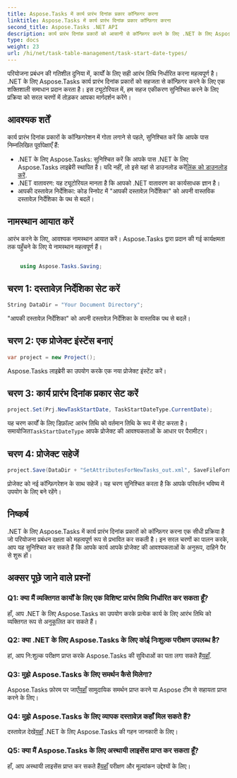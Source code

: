 ```yaml
---
title: Aspose.Tasks में कार्य प्रारंभ दिनांक प्रकार कॉन्फ़िगर करना
linktitle: Aspose.Tasks में कार्य प्रारंभ दिनांक प्रकार कॉन्फ़िगर करना
second_title: Aspose.Tasks .NET API
description: कार्य प्रारंभ दिनांक प्रकारों को आसानी से कॉन्फ़िगर करने के लिए .NET के लिए Aspose.Tasks का अन्वेषण करें। परियोजना प्रबंधन को आसानी से अनुकूलित करें। अभी अपने मुफ़्त ट्रायल को डाउनलोड करें!
type: docs
weight: 23
url: /hi/net/task-table-management/task-start-date-types/
---
```

परियोजना प्रबंधन की गतिशील दुनिया में, कार्यों के लिए सही आरंभ तिथि निर्धारित करना महत्वपूर्ण है। .NET के लिए Aspose.Tasks कार्य प्रारंभ दिनांक प्रकारों को सहजता से कॉन्फ़िगर करने के लिए एक शक्तिशाली समाधान प्रदान करता है। इस ट्यूटोरियल में, हम सहज एकीकरण सुनिश्चित करने के लिए प्रक्रिया को सरल चरणों में तोड़कर आपका मार्गदर्शन करेंगे।
## आवश्यक शर्तें
कार्य प्रारंभ दिनांक प्रकारों के कॉन्फ़िगरेशन में गोता लगाने से पहले, सुनिश्चित करें कि आपके पास निम्नलिखित पूर्वापेक्षाएँ हैं:
- .NET के लिए Aspose.Tasks: सुनिश्चित करें कि आपके पास .NET के लिए Aspose.Tasks लाइब्रेरी स्थापित है। यदि नहीं, तो इसे यहां से डाउनलोड करें[लिंक को डाउनलोड करें](https://releases.aspose.com/tasks/net/).
- .NET वातावरण: यह ट्यूटोरियल मानता है कि आपको .NET वातावरण का कार्यसाधक ज्ञान है।
- आपकी दस्तावेज़ निर्देशिका: कोड स्निपेट में "आपकी दस्तावेज़ निर्देशिका" को अपनी वास्तविक दस्तावेज़ निर्देशिका के पथ से बदलें।
## नामस्थान आयात करें
आरंभ करने के लिए, आवश्यक नामस्थान आयात करें। Aspose.Tasks द्वारा प्रदान की गई कार्यक्षमता तक पहुँचने के लिए ये नामस्थान महत्वपूर्ण हैं।
```csharp
    
    using Aspose.Tasks.Saving;
```
## चरण 1: दस्तावेज़ निर्देशिका सेट करें
```csharp
String DataDir = "Your Document Directory";
```
"आपकी दस्तावेज़ निर्देशिका" को अपनी दस्तावेज़ निर्देशिका के वास्तविक पथ से बदलें।
## चरण 2: एक प्रोजेक्ट इंस्टेंस बनाएं
```csharp
var project = new Project();
```
Aspose.Tasks लाइब्रेरी का उपयोग करके एक नया प्रोजेक्ट इंस्टेंट करें।
## चरण 3: कार्य प्रारंभ दिनांक प्रकार सेट करें
```csharp
project.Set(Prj.NewTaskStartDate, TaskStartDateType.CurrentDate);
```
 यह चरण कार्यों के लिए डिफ़ॉल्ट आरंभ तिथि को वर्तमान तिथि के रूप में सेट करता है। समायोजित`TaskStartDateType` आपके प्रोजेक्ट की आवश्यकताओं के आधार पर पैरामीटर।
## चरण 4: प्रोजेक्ट सहेजें
```csharp
project.Save(DataDir + "SetAttributesForNewTasks_out.xml", SaveFileFormat.Xml);
```
प्रोजेक्ट को नई कॉन्फ़िगरेशन के साथ सहेजें। यह चरण सुनिश्चित करता है कि आपके परिवर्तन भविष्य में उपयोग के लिए बने रहेंगे।
## निष्कर्ष
.NET के लिए Aspose.Tasks में कार्य प्रारंभ दिनांक प्रकारों को कॉन्फ़िगर करना एक सीधी प्रक्रिया है जो परियोजना प्रबंधन दक्षता को महत्वपूर्ण रूप से प्रभावित कर सकती है। इन सरल चरणों का पालन करके, आप यह सुनिश्चित कर सकते हैं कि आपके कार्य आपके प्रोजेक्ट की आवश्यकताओं के अनुरूप, दाहिने पैर से शुरू हों।
## अक्सर पूछे जाने वाले प्रश्नों
### Q1: क्या मैं व्यक्तिगत कार्यों के लिए एक विशिष्ट प्रारंभ तिथि निर्धारित कर सकता हूँ?
हाँ, आप .NET के लिए Aspose.Tasks का उपयोग करके प्रत्येक कार्य के लिए आरंभ तिथि को व्यक्तिगत रूप से अनुकूलित कर सकते हैं।
### Q2: क्या .NET के लिए Aspose.Tasks के लिए कोई निःशुल्क परीक्षण उपलब्ध है?
 हां, आप नि:शुल्क परीक्षण प्राप्त करके Aspose.Tasks की सुविधाओं का पता लगा सकते हैं[यहाँ](https://releases.aspose.com/).
### Q3: मुझे Aspose.Tasks के लिए समर्थन कैसे मिलेगा?
 Aspose.Tasks फ़ोरम पर जाएँ[यहाँ](https://forum.aspose.com/c/tasks/15) सामुदायिक समर्थन प्राप्त करने या Aspose टीम से सहायता प्राप्त करने के लिए।
### Q4: मुझे Aspose.Tasks के लिए व्यापक दस्तावेज़ कहाँ मिल सकते हैं?
 दस्तावेज़ देखें[यहाँ](https://reference.aspose.com/tasks/net/) .NET के लिए Aspose.Tasks की गहन जानकारी के लिए।
### Q5: क्या मैं Aspose.Tasks के लिए अस्थायी लाइसेंस प्राप्त कर सकता हूँ?
 हाँ, आप अस्थायी लाइसेंस प्राप्त कर सकते हैं[यहाँ](https://purchase.aspose.com/temporary-license/) परीक्षण और मूल्यांकन उद्देश्यों के लिए।